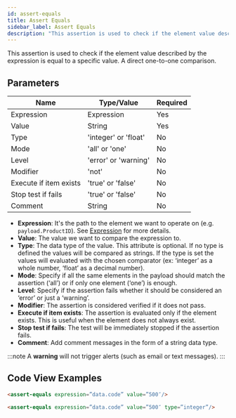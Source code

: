 ```yaml
---
id: assert-equals
title: Assert Equals
sidebar_label: Assert Equals 
description: "This assertion is used to check if the element value described by the expression is equal to a specific value."
---
```


This assertion is used to check if the element value described by the expression is equal to a specific value. A direct one-to-one comparison.

## Parameters

| **Name** | **Type/Value** | **Required** |
| --- | --- | --- |
| Expression | Expression | Yes |
| Value | String | Yes |
| Type | 'integer' or 'float' | No |
| Mode | 'all' or 'one' | No |
| Level | 'error' or 'warning' | No |
| Modifier | 'not' | No |
| Execute if item exists | 'true' or 'false' | No |
| Stop test if fails | 'true' or 'false' | No |
| Comment | String | No |

* __Expression__: It's the path to the element we want to operate on (e.g. `payload.ProductID`). See [Expression](/api-testing/on-prem/reference/expression/) for more details.
* __Value__: The value we want to compare the expression to.
* __Type__: The data type of the value. This attribute is optional. If no type is defined the values will be compared as strings. If the type is set the values will evaluated with the chosen comparator (ex: ‘integer’ as a whole number, ‘float’ as a decimal number).
* __Mode__: Specify if all the same elements in the payload should match the assertion (‘all’) or if only one element (‘one’) is enough.
* __Level__: Specify if the assertion fails whether it should be considered an ‘error’ or just a ‘warning’.
* __Modifier__: The assertion is considered verified if it does not pass.
* __Execute if item exists__: The assertion is evaluated only if the element exists. This is useful when the element does not always exist.
* __Stop test if fails__: The test will be immediately stopped if the assertion fails.
* __Comment__: Add comment messages in the form of a string data type.

:::note
A **warning** will not trigger alerts (such as email or text messages). 
:::

## Code View Examples

```html
<assert-equals expression=”data.code” value=”500″/>
```

```html
<assert-equals expression=”data.code” value=”500″ type=”integer”/>
```